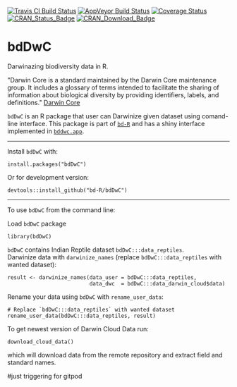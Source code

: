 [![Travis CI Build Status](https://img.shields.io/travis/bd-R/bdDwC.svg?branch=master?style=flat-square&label=Travis+CI)](https://travis-ci.org/bd-R/bdDwC) 
[![AppVeyor Build Status](https://ci.appveyor.com/api/projects/status/github/bd-R/bdDwC?branch=master&svg=true)](https://ci.appveyor.com/project/bd-R/bdDwC) 
[![Coverage Status](https://img.shields.io/codecov/c/github/bd-R/bdDwC/master.svg)](https://codecov.io/github/bd-R/bdDwC?branch=master)   
[![CRAN_Status_Badge](http://www.r-pkg.org/badges/version/bdDwC)](https://cran.r-project.org/package=bdDwC) 
[![CRAN_Download_Badge](https://cranlogs.r-pkg.org/badges/grand-total/bdDwC)](https://cran.r-project.org/package=bdDwC) 


# bdDwC

Darwinazing biodiversity data in R.

"Darwin Core is a standard maintained by the Darwin Core maintenance group. It includes a glossary of terms intended to facilitate the sharing of information about biological diversity by providing identifiers, labels, and definitions." [Darwin Core](https://github.com/tdwg/dwc)

`bdDwC` is an R package that user can Darwinize given dataset using comand-line interface. This package is part of [`bd-R`](https://github.com/bd-R) and has a shiny interface implemented in [`bddwc.app`](https://github.com/bd-R/bddwc.app).


---

Install `bdDwC` with: 

    install.packages("bdDwC")

Or for development version:

    devtools::install_github("bd-R/bdDwC")

---

To use `bdDwC` from the command line:

Load `bdDwC` package

    library(bdDwC)

`bdDwC` contains Indian Reptile dataset `bdDwC:::data_reptiles`.  
Darwinize data with `darwinize_names` (replace `bdDwC:::data_reptiles` with wanted dataset):

    result <- darwinize_names(data_user = bdDwC:::data_reptiles,
                              data_dwc  = bdDwC:::data_darwin_cloud$data)


Rename your data using `bdDwC` with `rename_user_data`:

    # Replace `bdDwC:::data_reptiles` with wanted dataset
    rename_user_data(bdDwC:::data_reptiles, result)

To get newest version of Darwin Cloud Data run:

    download_cloud_data()

which will download data from the remote repository and extract field and standard names.

#just triggering for gitpod
